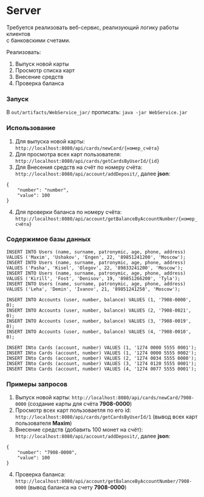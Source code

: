 # Server

Требуется реализовать веб-сервис, реализующий логику работы клиентов  
с банковскими счетами.

Реализовать:  
1) Выпуск новой карты  
2) Просмотр списка карт  
3) Внесение средств  
4) Проверка баланса  

### Запуск

В ```out/artifacts/WebService_jar/``` прописать: ```java -jar WebService.jar```

### Использование

1) Для выпуска новой карты: ```http://localhost:8080/api/cards/newCard/{номер_счёта}```  
2) Для просмотра всех карт пользователя: ```http://localhost:8080/api/cards/getCardsByUserId/{id}```  
3) Для Внесения средств на счёт по номеру счёта: ```http://localhost:8080/api/account/addDeposit/```,  далее **json**:  
```
{
	"number": "number",
	"value": 100
}
```  
4) Для проверки баланса по номеру счёта: ```http://localhost:8080/api/account/getBalanceByAccountNumber/{номер_счёта}```


### Содержимое базы данных

```
INSERT INTO Users (name, surname, patronymic, age, phone, address) VALUES ('Maxim', 'Ushakov', 'Engen', 22, '89851241200', 'Moscow');
INSERT INTO Users (name, surname, patronymic, age, phone, address) VALUES ('Pasha', 'Kisel', 'Olegov', 22, '89833241200', 'Moscow');
INSERT INTO Users (name, surname, patronymic, age, phone, address) VALUES ('Kirill', 'Fost', 'Denisov', 19, '89851266200', 'Tyla');
INSERT INTO Users (name, surname, patronymic, age, phone, address) VALUES ('Leha', 'Demin', 'Ivanov', 21, '89851241258', 'Moscow');

INSERT INTO Accounts (user, number, balance) VALUES (1, '7908-0000', 0);
INSERT INTO Accounts (user, number, balance) VALUES (2, '7908-0021', 0);
INSERT INTO Accounts (user, number, balance) VALUES (3, '7908-0019', 0);
INSERT INTO Accounts (user, number, balance) VALUES (4, '7908-0010', 0);

INSERT INto Cards (account, number) VALUES (1, '1274 0000 5555 0001');
INSERT INto Cards (account, number) VALUES (1, '1274 0000 5555 0002');
INSERT INto Cards (account, number) VALUES (2, '1274 0034 5555 0000');
INSERT INto Cards (account, number) VALUES (3, '1274 0120 5555 0001');
INSERT INto Cards (account, number) VALUES (4, '1274 0077 5555 0001');
```

### Примеры запросов

1) Выпуск новой карты: ```http://localhost:8080/api/cards/newCard/7908-0000``` (создание карты для счёта **7908-0000**)  
2) Просмотр всех карт пользоваетля по его id: ```http://localhost:8080/api/cards/getCardsByUserId/1``` (вывод всех карт пользователя **Maxim**)  
3) Внесение средств (добавить 100 монет на счёт): ```http://localhost:8080/api/account/addDeposit/```, далее **json**:  
```
{
	"number": "7908-0000",
	"value": 100
}
```  
4) Проверка баланса: ```http://localhost:8080/api/account/getBalanceByAccountNumber/7908-0000``` (вывод баланса на счету **7908-0000**)  
